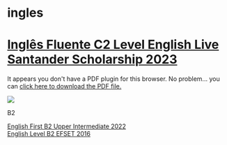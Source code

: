 # ingles

<h1><a href="https://github.com/luismendes070/ingles/blob/main/Certificates.pdf">Inglês Fluente C2 Level English Live Santander Scholarship 2023 </a></h1>
<!-- BingChat -->
<object data="https://luismendes070.github.io/ingles/Certificates.pdf" type="application/pdf" width="100%" height="100%">
    <p>It appears you don't have a PDF plugin for this browser. No problem... you can <a href="https://luismendes070.github.io/ingles/Certificates.pdf">click here to download the PDF file.</a></p>
</object>

<img src="https://github.com/luismendes070/curriculo/blob/gh-pages/Teste%20de%20Ingl%C3%AAs%20Out%202018.PNG">

B2

<a href="https://www.efset.org/cert/9SJZ1J">English First B2 Upper Intermediate 2022</a>    
<a href="https://www.efset.org/cert/gGdEkx">English Level B2 EFSET 2016</a>
